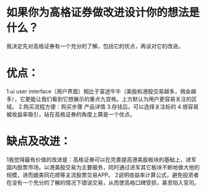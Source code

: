# 如果你为高格证券做改进设计你的想法是什么？
我决定先对高格证券有一个充分的了解，包括它的优点，再谈对它的改进。

# 优点：
1.ui user interface（用户界面）相比于富途牛牛（美股和港股交易越多，佣金越多），它更能让我们看到它想展示的重点九宫格。上方默认为用户更容易关注的区域。
2.购买流程方便：购买步骤 产品详情 
3.存钱后，可以选择关注标的
4.很容易被收益率吸引，站在高格证券的角度上算是一个优点。

# 缺点及改进：
1我觉得最有价值的改进是：高格证券可以在完善提高港美股板块的基础上，进军国内股票市场。以港美股交易为主要服务，同时通过进军其它板块不断地做大他的规模，进而媲美同花顺等主流股票交易APP。
2说明收益率计算公式，避免投资者在没有一个充分的了解的情况下错误交易，从而使高格口碑受损，甚至陷入官司。